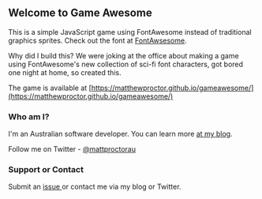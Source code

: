 ## Welcome to Game Awesome

This is a simple JavaScript game using FontAwesome instead of traditional graphics sprites.  Check out the font at [FontAwsesome](https://fontawesome.com/).

Why did I build this? We were joking at the office about making a game using FontAwesome's new collection of sci-fi font characters, got bored one night at home, so created this.

The game is available at [https://matthewproctor.github.io/gameawesome/](https://matthewproctor.github.io/gameawesome/)

### Who am I?

I'm an Australian software developer. You can learn more [at my blog](https://matthewproctor.com/).

Follow me on Twitter - [@mattproctorau](https://twitter.com/mattproctorau)

### Support or Contact

Submit an [issue ](https://github.com/matthewproctor/gameawesome) or contact me via my blog or Twitter.
